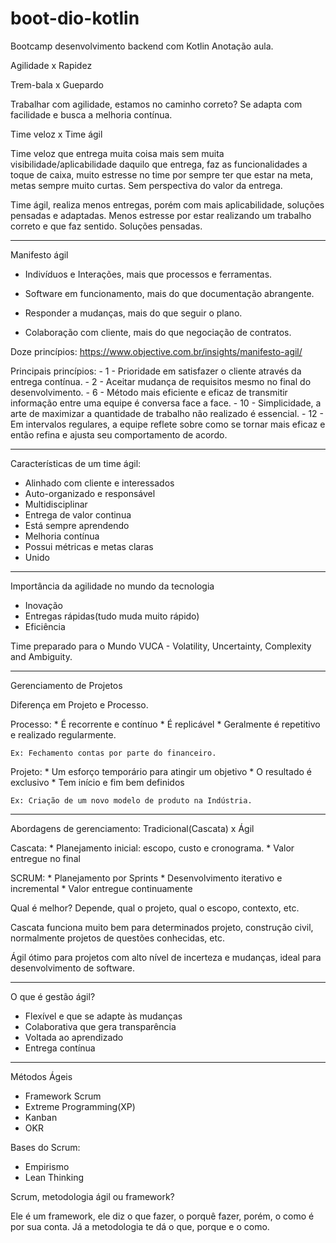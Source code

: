 # boot-dio-kotlin
Bootcamp desenvolvimento backend com Kotlin
Anotação aula.

Agilidade x Rapidez

Trem-bala x Guepardo

Trabalhar com agilidade, estamos no caminho correto? Se adapta com facilidade e busca a melhoria contínua.

Time veloz x Time ágil

Time veloz que entrega muita coisa mais sem muita visibilidade/aplicabilidade daquilo que entrega, faz as funcionalidades a toque de caixa, muito estresse no time por sempre ter que estar na meta, metas sempre muito curtas. Sem perspectiva do valor da entrega.

Time ágil, realiza menos entregas, porém com mais aplicabilidade, soluções pensadas e adaptadas. Menos estresse por estar realizando um trabalho correto e que faz sentido. Soluções pensadas.

---

Manifesto ágil

* Indivíduos e Interações, mais que processos e ferramentas.

* Software em funcionamento, mais do que documentação abrangente.

* Responder a mudanças, mais do que seguir o plano.

* Colaboração com cliente, mais do que negociação de contratos.

Doze princípios: https://www.objective.com.br/insights/manifesto-agil/

Principais princípios:
	- 1 - Prioridade em satisfazer o cliente através da entrega contínua.
	- 2 - Aceitar mudança de requisitos mesmo no final do desenvolvimento.
	- 6 - Método mais eficiente e eficaz de transmitir informação entre uma equipe é conversa face a face.
	- 10 - Simplicidade, a arte de maximizar a quantidade de trabalho não realizado é essencial.
	- 12 - Em intervalos regulares, a equipe reflete sobre como se tornar mais eficaz e então refina e ajusta seu comportamento de acordo.

---

Características de um time ágil:
* Alinhado com cliente e interessados
* Auto-organizado e responsável
* Multidisciplinar
* Entrega de valor continua
* Está sempre aprendendo
* Melhoria contínua
* Possui métricas e metas claras
* Unido

---

Importância da agilidade no mundo da tecnologia

* Inovação
* Entregas rápidas(tudo muda muito rápido)
* Eficiência

Time preparado para o Mundo VUCA - Volatility, Uncertainty, Complexity and Ambiguity.

---

Gerenciamento de Projetos

Diferença em Projeto e Processo.

Processo: 
	* É recorrente e contínuo
	* É replicável
	* Geralmente é repetitivo e realizado regularmente.

	Ex: Fechamento contas por parte do financeiro.

Projeto:
	* Um esforço temporário para atingir um objetivo
	* O resultado é exclusivo
	* Tem início e fim bem definidos

	Ex: Criação de um novo modelo de produto na Indústria.

---

Abordagens de gerenciamento: Tradicional(Cascata) x Ágil

Cascata:
	* Planejamento inicial: escopo, custo e cronograma.
	* Valor entregue no final

SCRUM:
	* Planejamento por Sprints
	* Desenvolvimento iterativo
	e incremental
	* Valor entregue continuamente

Qual é melhor? Depende, qual o projeto, qual o escopo, contexto, etc.

Cascata funciona muito bem para determinados projeto, construção civil, normalmente projetos de questões conhecidas, etc.

Ágil ótimo para projetos com alto nível de incerteza e mudanças, ideal para desenvolvimento de software.

---

O que é gestão ágil?

* Flexível e que se adapte às mudanças
* Colaborativa que gera transparência
* Voltada ao aprendizado
* Entrega contínua

---

Métodos Ágeis

* Framework Scrum
* Extreme Programming(XP)
* Kanban
* OKR

Bases do Scrum:
* Empirismo
* Lean Thinking

Scrum, metodologia ágil ou framework?

Ele é um framework, ele diz o que fazer, o porquê fazer, porém, o como é por sua conta. Já a metodologia te dá o que, porque e o como.
